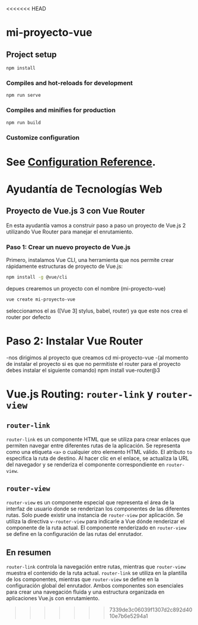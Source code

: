 <<<<<<< HEAD
# mi-proyecto-vue

## Project setup
```
npm install
```

### Compiles and hot-reloads for development
```
npm run serve
```

### Compiles and minifies for production
```
npm run build
```

### Customize configuration
See [Configuration Reference](https://cli.vuejs.org/config/).
=======
# Ayudantía de Tecnologías Web

## Proyecto de Vue.js 3 con Vue Router

En esta ayudantía vamos a construir paso a paso un proyecto de Vue.js 2 utilizando Vue Router para manejar el enrutamiento.

### Paso 1: Crear un nuevo proyecto de Vue.js

Primero, instalamos Vue CLI, una herramienta que nos permite crear rápidamente estructuras de proyecto de Vue.js:

```bash
npm install -g @vue/cli
```
depues crearemos un proyecto con el nombre (mi-proyecto-vue)
```bash
vue create mi-proyecto-vue
```

seleccionamos el as ([Vue 3] stylus, babel, router) ya que este nos crea el router por defecto 

# Paso 2: Instalar Vue Router
-nos dirigimos al proyecto que creamos 
cd mi-proyecto-vue
-(al momento de instalar el proyecto si es que no permitiste el router para el proyecto debes
instalar el siguiente comando)
npm install vue-router@3


# Vue.js Routing: `router-link` y `router-view`

## `router-link`

`router-link` es un componente HTML que se utiliza para crear enlaces que permiten navegar entre diferentes rutas de la aplicación. Se representa como una etiqueta `<a>` o cualquier otro elemento HTML válido. El atributo `to` especifica la ruta de destino. Al hacer clic en el enlace, se actualiza la URL del navegador y se renderiza el componente correspondiente en `router-view`.

## `router-view`

`router-view` es un componente especial que representa el área de la interfaz de usuario donde se renderizan los componentes de las diferentes rutas. Solo puede existir una instancia de `router-view` por aplicación. Se utiliza la directiva `v-router-view` para indicarle a Vue dónde renderizar el componente de la ruta actual. El componente renderizado en `router-view` se define en la configuración de las rutas del enrutador.

## En resumen

`router-link` controla la navegación entre rutas, mientras que `router-view` muestra el contenido de la ruta actual. `router-link` se utiliza en la plantilla de los componentes, mientras que `router-view` se define en la configuración global del enrutador. Ambos componentes son esenciales para crear una navegación fluida y una estructura organizada en aplicaciones Vue.js con enrutamiento.



>>>>>>> 7339de3c06039f1307d2c892d4010e7b6e5294a1
